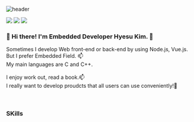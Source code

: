 ![header](https://capsule-render.vercel.app/api?type=soft&color=auto&height=300&section=header&text=WELCOME&fontSize=90&desc=Hyesu's%20github%20profile&descAlignY=68&descAlign=64)

<img src="https://img.shields.io/badge/C-A8B9CC?style=for-the-badge&logo=C&logoColor=white"/>
<img src="https://img.shields.io/badge/C++-00599C?style=for-the-badge&logo=C++&logoColor=white"/>
<img src="https://img.shields.io/badge/Python-3776AB?style=for-the-badge&logo=Python&logoColor=white"/>
<h3>👋 Hi there! I'm Embedded Developer Hyesu Kim. 💞️</h3>
Sometimes I develop Web front-end or back-end by using Node.js, Vue.js.<br/>
But I prefer Embedded Field. 📫<br/>
My main languages are C and C++.<br/>
<br/>
I enjoy work out, read a book.📫<br/>
I really want to develop proudcts that all users can use conveniently!🌱<br/>
<br/>
<br/>
<h3>SKills</h3>

<!---
h2222y/h2222y is a ✨ special ✨ repository because its `README.md` (this file) appears on your GitHub profile.
You can click the Preview link to take a look at your changes.
--->

